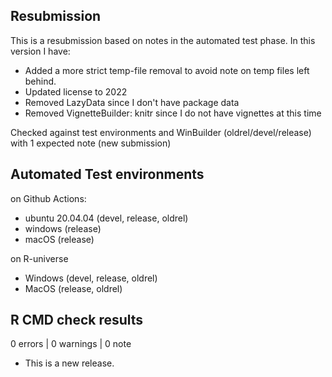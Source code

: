 ## Resubmission

This is a resubmission based on notes in the automated test phase. In this version I have:
- Added a more strict temp-file removal to avoid note on temp files left behind.
- Updated license to 2022
- Removed LazyData since I don't have package data
- Removed VignetteBuilder: knitr since I do not have vignettes at this time

Checked against test environments and WinBuilder (oldrel/devel/release) with 1 expected note (new submission)

## Automated Test environments

on Github Actions:
* ubuntu 20.04.04 (devel, release, oldrel)
* windows (release)
* macOS (release)

on R-universe
* Windows (devel, release, oldrel)
* MacOS (release, oldrel)

## R CMD check results

0 errors | 0 warnings | 0 note

* This is a new release.
